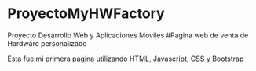 # ProyectoMyHWFactory
Proyecto Desarrollo Web y Aplicaciones Moviles
#Pagina web de venta de Hardware personalizado

Esta fue mi primera pagina utilizando HTML, Javascript, CSS y Bootstrap
